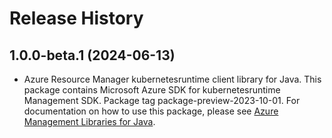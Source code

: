 # Release History

## 1.0.0-beta.1 (2024-06-13)

- Azure Resource Manager kubernetesruntime client library for Java. This package contains Microsoft Azure SDK for kubernetesruntime Management SDK.  Package tag package-preview-2023-10-01. For documentation on how to use this package, please see [Azure Management Libraries for Java](https://aka.ms/azsdk/java/mgmt).
